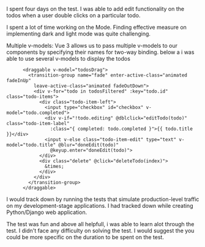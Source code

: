 I spent four days on the test. I was able to add edit functionality on the todos when a user double clicks on a particular todo.

I spent a lot of time working on the Mode. Finding effective measure on implementing dark and light mode was quite challenging.

Multiple v-models: Vue 3 allows us to pass multiple v-models to our components by specifying their names for two-way binding. below a i was able to use several v-models to display the todos


          <draggable v-model="todosDrag">
            <transition-group name="fade" enter-active-class="animated fadeInUp"
              leave-active-class="animated fadeOutDown">
              <div v-for="todo in todosFiltered" :key="todo.id" class="todo-items">
                <div class="todo-item-left">
                  <input type="checkbox" id="checkbox" v-model="todo.completed">
                  <div v-if="!todo.editing" @dblclick="editTodo(todo)" class="todo-item-label"
                    :class="{ completed: todo.completed }">{{ todo.title }}</div>
                  <input v-else class="todo-item-edit" type="text" v-model="todo.title" @blur="doneEdit(todo)"
                    @keyup.enter="doneEdit(todo)">
                </div>
                <div class="delete" @click="deleteTodo(index)">
                  &times;
                </div>
              </div>
            </transition-group>
          </draggable>


I would track down by running the tests that simulate production-level traffic on my development-stage applications. I had tracked down while creating Python/Django web application.

The test was fun and above all helpfull, i was able to learn alot through the test. I didn't face any difficulty on solving the test. I would suggest the you could be more specific on the duration to be spent on the test.
